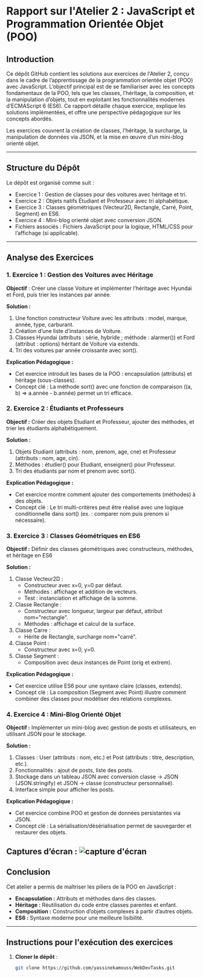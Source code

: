 # Rapport sur l'Atelier 2 : JavaScript et Programmation Orientée Objet (POO)

## Introduction

Ce dépôt GitHub contient les solutions aux exercices de l'Atelier 2, conçu dans le cadre de l’apprentissage de la programmation orientée objet (POO) avec JavaScript. L’objectif principal est de se familiariser avec les concepts fondamentaux de la POO, tels que les classes, l’héritage, la composition, et la manipulation d’objets, tout en exploitant les fonctionnalités modernes d’ECMAScript 6 (ES6). Ce rapport détaille chaque exercice, explique les solutions implémentées, et offre une perspective pédagogique sur les concepts abordés.

Les exercices couvrent la création de classes, l’héritage, la surcharge, la manipulation de données via JSON, et la mise en œuvre d’un mini-blog orienté objet.

---

## Structure du Dépôt

Le dépôt est organisé comme suit :
- Exercice 1 : Gestion de classes pour des voitures avec héritage et tri.
- Exercice 2 : Objets natifs Étudiant et Professeur avec tri alphabétique.
- Exercice 3 : Classes géométriques (Vecteur2D, Rectangle, Carré, Point, Segment) en ES6.
- Exercice 4 : Mini-blog orienté objet avec conversion JSON.
- Fichiers associés : Fichiers JavaScript pour la logique, HTML/CSS pour l’affichage (si applicable).

---

## Analyse des Exercices

### 1. Exercice 1 : Gestion des Voitures avec Héritage

**Objectif** : Créer une classe Voiture et implémenter l’héritage avec Hyundai et Ford, puis trier les instances par année.

**Solution :**
1. Une fonction constructeur Voiture avec les attributs : model, marque, année, type, carburant.
2. Création d’une liste d’instances de Voiture.
3. Classes Hyundai (attributs : série, hybride ; méthode : alarmer()) et Ford (attribut : options) héritant de Voiture via extends.
4. Tri des voitures par année croissante avec sort().

**Explication Pédagogique :**
- Cet exercice introduit les bases de la POO : encapsulation (attributs) et héritage (sous-classes).
- Concept clé : La méthode sort() avec une fonction de comparaison ((a, b) => a.année - b.année) permet un tri efficace.

### 2. Exercice 2 : Étudiants et Professeurs

**Objectif :** Créer des objets Etudiant et Professeur, ajouter des méthodes, et trier les étudiants alphabétiquement.

**Solution :**
1. Objets Etudiant (attributs : nom, prenom, age, cne) et Professeur (attributs : nom, age, cin).
2. Méthodes : étudier() pour Etudiant, enseigner() pour Professeur.
3. Tri des étudiants par nom et prenom avec sort().

**Explication Pédagogique :**
- Cet exercice montre comment ajouter des comportements (méthodes) à des objets.
- Concept clé : Le tri multi-critères peut être réalisé avec une logique conditionnelle dans sort() (ex. : comparer nom puis prenom si nécessaire).

### 3. Exercice 3 : Classes Géométriques en ES6

**Objectif :** Définir des classes géométriques avec constructeurs, méthodes, et héritage en ES6

**Solution :**
1. Classe Vecteur2D :
    - Constructeur avec x=0, y=0 par défaut.
    - Méthodes : affichage et addition de vecteurs.
    - Test : instanciation et affichage de la somme.
2. Classe Rectangle :
    - Constructeur avec longueur, largeur par défaut, attribut nom="rectangle".
    - Méthodes : affichage et calcul de la surface.
3. Classe Carre :
    - Hérite de Rectangle, surcharge nom="carré".
4. Classe Point :
    - Constructeur avec x=0, y=0.
5. Classe Segment :
    - Composition avec deux instances de Point (orig et extrem).

**Explication Pédagogique :**
- Cet exercice utilise ES6 pour une syntaxe claire (classes, extends).
- Concept clé : La composition (Segment avec Point) illustre comment combiner des classes pour modéliser des relations complexes.

### 4. Exercice 4 : Mini-Blog Orienté Objet

**Objectif :** Implémenter un mini-blog avec gestion de posts et utilisateurs, en utilisant JSON pour le stockage.

**Solution :**
1. Classes : User (attributs : nom, etc.) et Post (attributs : titre, description, etc.).
2. Fonctionnalités : ajout de posts, liste des posts.
3. Stockage dans un tableau JSON avec conversion classe → JSON (JSON.stringify) et JSON → classe (constructeur personnalisé).
4. Interface simple pour afficher les posts.

**Explication Pédagogique :**
- Cet exercice combine POO et gestion de données persistantes via JSON.
- Concept clé : La sérialisation/désérialisation permet de sauvegarder et restaurer des objets.

**Captures d’écran :**
![capture d'écran](https://github.com/yassinekamouss/WebDevTasks/blob/e04242617d868a2455efc18d126792900549170d/Capture%20d'%C3%A9cran%202025-03-04%20012545.png)
---

## Conclusion

Cet atelier a permis de maîtriser les piliers de la POO en JavaScript :
- **Encapsulation :** Attributs et méthodes dans des classes.
- **Héritage :** Réutilisation du code entre classes parentes et enfant.
- **Composition :** Construction d’objets complexes à partir d’autres objets.
- **ES6 :** Syntaxe moderne pour une meilleure lisibilité.

---

## Instructions pour l'exécution des exercices

1. **Cloner le dépôt** :
   ```bash
   git clone https://github.com/yassinekamouss/WebDevTasks.git
